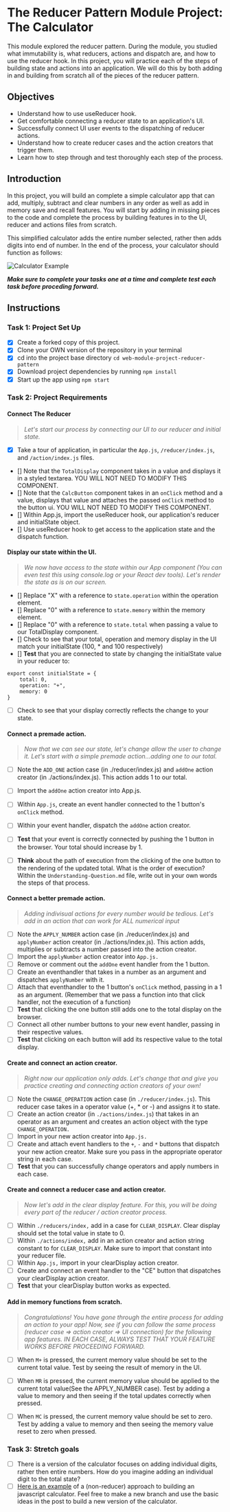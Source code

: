 # The Reducer Pattern Module Project: The Calculator

This module explored the reducer pattern. During the module, you studied what immutability is, what reducers, actions and dispatch are, and how to use the reducer hook. In this project, you will practice each of the steps of building state and actions into an application. We will do this by both adding in and building from scratch all of the pieces of the reducer pattern.

## Objectives
- Understand how to use useReducer hook.
- Get comfortable connecting a reducer state to an application's UI.
- Successfully connect UI user events to the dispatching of reducer actions.
- Understand how to create reducer cases and the action creators that trigger them.
- Learn how to step through and test thoroughly each step of the process.

## Introduction
In this project, you will build an complete a simple calculator app that can add, multiply, subtract and clear numbers in any order as well as add in memory save and recall features. You will start by adding in missing pieces to the code and complete the process by building features in to the UI, reducer and actions files from scratch.

This simplified calculator adds the entire number selected, rather then adds digits into end of number. In the end of the process, your calculator should function as follows:

![Calculator Example](project-goals.gif)

***Make sure to complete your tasks one at a time and complete test each task before proceding forward.***

## Instructions
### Task 1: Project Set Up
* [x] Create a forked copy of this project.
* [x] Clone your OWN version of the repository in your terminal
* [x] cd into the project base directory `cd web-module-project-reducer-pattern`
* [x] Download project dependencies by running `npm install`
* [x] Start up the app using `npm start`

### Task 2: Project Requirements
#### Connect The Reducer
> *Let's start our process by connecting our UI to our reducer and initial state.*
* [x] Take a tour of application, in particular the `App.js`, `/reducer/index.js`, and `/action/index.js` files.
* [] Note that the `TotalDisplay` component takes in a value and displays it in a styled textarea. YOU WILL NOT NEED TO MODIFY THIS COMPONENT.
* [] Note that the `CalcButton` component takes in an `onClick` method and a value, displays that value and attaches the passed `onClick` method to the button ui. YOU WILL NOT NEED TO MODIFY THIS COMPONENT.
* [] Within App.js, import the useReducer hook, our application's reducer and initialState object.
* [] Use useReducer hook to get access to the application state and the dispatch function.

#### Display our state within the UI.
> *We now have access to the state within our App component (You can even test this using console.log or your React dev tools). Let's render the state as is on our screen.*
* [] Replace "X" with a reference to `state.operation` within the operation element.
* [] Replace "0" with a reference to `state.memory` within the memory element.
* [] Replace "0" with a reference to `state.total` when passing a value to our TotalDisplay component.
* [] Check to see that your total, operation and memory display in the UI match your initialState (100, * and 100 respectively)
* [] **Test** that you are connected to state by changing the initialState value in your reducer to:
```
export const initialState = {
    total: 0,
    operation: "+",
    memory: 0
}
```
* [ ] Check to see that your display correctly reflects the change to your state.

#### Connect a premade action.
> *Now that we can see our state, let's change allow the user to change it. Let's start with a simple premade action...adding one to our total.*
* [ ] Note the `ADD_ONE` action case (in ./reducer/index.js) and `addOne` action creator (in ./actions/index.js). This action adds 1 to our total.
* [ ] Import the `addOne` action creator into App.js.
* [ ] Within `App.js`, create an event handler connected to the 1 button's `onClick` method.
* [ ] Within your event handler, dispatch the `addOne` action creator.
* [ ] **Test** that your event is correctly connected by pushing the 1 button in the browser. Your total should increase by 1.
* [ ] **Think** about the path of execution from the clicking of the one button to the rendering of the updated total. What is the order of execution? Within the `Understanding-Question.md` file, write out in your own words the steps of that process.


#### Connect a better premade action.
> *Adding indivisual actions for every number would be tedious. Let's add in an action that can work for ALL numerical input*
* [ ] Note the `APPLY_NUMBER` action case (in ./reducer/index.js) and `applyNumber` action creator (in ./actions/index.js). This action adds, multiplies or subtracts a number passed into the action creator.
* [ ] Import the `applyNumber` action creator into `App.js.`
* [ ] Remove or comment out the `addOne` event handler from the 1 button.
* [ ] Create an eventhandler that takes in a number as an argument and dispatches `applyNumber` with it.
* [ ] Attach that eventhandler to the 1 button's `onClick` method, passing in a 1 as an argument. (Remember that we pass a function into that click handler, not the execution of a function)
* [ ] **Test** that clicking the one button still adds one to the total display on the browser.
* [ ] Connect all other number buttons to your new event handler, passing in their respective values.
* [ ] **Test** that clicking on each button will add its respective value to the total display.

#### Create and connect an action creator.
> *Right now our application only adds. Let's change that and give you practice creating and connecting action creators of your own!*
* [ ] Note the `CHANGE_OPERATION` action case (in `./reducer/index.js`). This reducer case takes in a operator value (+, * or -) and assigns it to state.
* [ ] Create an action creator (in `./actions/index.js`) that takes in an operator as an argument and creates an action object with the type `CHANGE_OPERATION.`
* [ ] Import in your new action creator into `App.js.`
* [ ] Create and attach event handlers to the `+`, `-` and `*` buttons that dispatch your new action creator. Make sure you pass in the appropriate operator string in each case.
* [ ] **Test** that you can successfully change operators and apply numbers in each case.

#### Create and connect a reducer case and action creator.
> *Now let's add in the clear display feature. For this, you will be doing every part of the reducer / action creator process.*
* [ ] Within `./reducers/index,` add in a case for `CLEAR_DISPLAY`. Clear display should set the total value in state to 0.
* [ ] Within `./actions/index,` add in an action creator and action string constant to for `CLEAR_DISPLAY`. Make sure to import that constant into your reducer file.
* [ ] Within `App.js,` import in your clearDisplay action creator.
* [ ] Create and connect an event handler to the "CE" button that dispatches your clearDisplay action creator.
* [ ] **Test** that your clearDisplay button works as expected.

#### Add in memory functions from scratch.
> *Congratulations! You have gone through the entire process for adding an action to your app! Now, see if you can follow the same process (reducer case => action creator => UI connection) for the following app features. IN EACH CASE, ALWAYS TEST THAT YOUR FEATURE WORKS BEFORE PROCEEDING FORWARD.*

* [ ] When `M+` is pressed, the current memory value should be set to the current total value. Test by seeing the result of memory in the UI.
* [ ] When `MR` is pressed, the current memory value should be applied to the current total value(See the APPLY_NUMBER case). Test by adding a value to memory and then seeing if the total updates correctly when pressed.
* [ ] When `MC` is pressed, the current memory value should be set to zero. Test by adding a value to memory and then seeing the memory value reset to zero when pressed.


### Task 3: Stretch goals
- [ ] There is a version of the calculator focuses on adding individual digits, rather then entire numbers. How do you imagine adding an individual digit to the total state?
- [ ] [Here is an example](https://freshman.tech/calculator/) of a (non-reducer) approach to building an javascript calculator. Feel free to make a new branch and use the basic ideas in the post to build a new version of the calculator.
